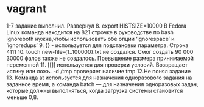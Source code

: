 # vagrant
1-7 задание выполнил. Развернул
8. export HISTSIZE=10000
    В Fedora Linux команда находится на 821 строчке в руководстве по bash
    ignoreboth нужна,чтобы использовать обе опции ‘ignorespace’ и ‘ignoredups’
9. {} - используется для подстановки параметра. Строка 4111
10. touch new-file-{1..100000}.txt не создался. Смог создать 90 000
30000 фалов также не создалось. Превышение размера принимаемой переменной
11. [[]] используется для проверки условий. Возвращает истину или ложь.
-d /tmp проверяет наличие tmp
12.Не понял задание
13. Команда at используется для назначения одноразового задания на заданное время, а команда batch — для назначения одноразовых задач, которые должны выполняться, когда загрузка системы становится меньше 0,8.


